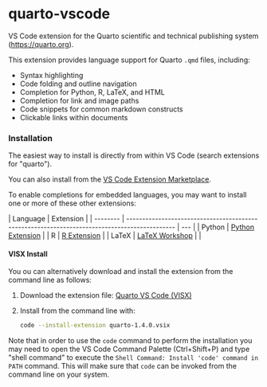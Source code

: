 # quarto-vscode

VS Code extension for the Quarto scientific and technical publishing system (https://quarto.org).

This extension provides language support for Quarto `.qmd` files, including:

- Syntax highlighting
- Code folding and outline navigation
- Completion for Python, R, LaTeX, and HTML
- Completion for link and image paths
- Code snippets for common markdown constructs
- Clickable links within documents

### Installation

The easiest way to install is directly from within VS Code (search extensions for "quarto").

You can also install from the [VS Code Extension Marketplace](https://marketplace.visualstudio.com/items?itemName=quarto.quarto).

To enable completions for embedded languages, you may want to install one or more of these other extensions:

| Language | Extension                                                                                     |
| -------- | --------------------------------------------------------------------------------------------- | --- |
| Python   | [Python Extension](https://marketplace.visualstudio.com/items?itemName=ms-python.python)      |
| R        | [R Extension](https://marketplace.visualstudio.com/items?itemName=Ikuyadeu.r)                 |
| LaTeX    | [LaTeX Workshop](https://marketplace.visualstudio.com/items?itemName=James-Yu.latex-workshop) |     |

#### VISX Install

You ou can alternatively download and install the extension from the command line as follows:

1. Download the extension file: [Quarto VS Code (VISX)](https://github.com/quarto-dev/quarto-vscode/raw/main/dist/quarto-1.4.0.vsix)

2. Install from the command line with:

   ```bash
   code --install-extension quarto-1.4.0.vsix
   ```

Note that in order to use the `code` command to perform the installation you may need to open the VS Code
Command Palette (Ctrl+Shift+P) and type "shell command" to execute the `Shell Command: Install 'code' command in PATH` command.
This will make sure that `code` can be invoked from the command line on your system.

